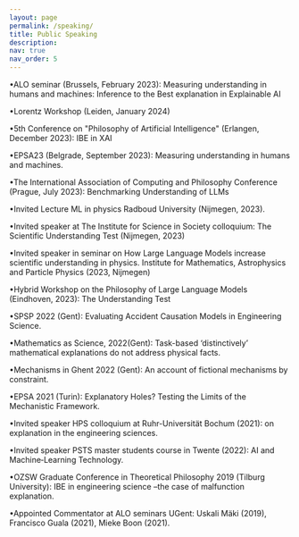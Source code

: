 ```yaml
---
layout: page
permalink: /speaking/
title: Public Speaking
description: 
nav: true
nav_order: 5
---
```


•ALO seminar (Brussels, February 2023): Measuring understanding in humans and machines: Inference to the Best explanation in Explainable AI

•Lorentz Workshop (Leiden, January 2024)

•5th Conference on "Philosophy of Artificial Intelligence" (Erlangen, December 2023): IBE in XAI

•EPSA23 (Belgrade, September 2023): Measuring understanding in humans and machines. 

•The International Association of Computing and Philosophy Conference (Prague, July 2023): Benchmarking Understanding of LLMs

•Invited Lecture ML in physics Radboud University (Nijmegen, 2023).

•Invited speaker at The Institute for Science in Society colloquium: The Scientific Understanding Test (Nijmegen, 2023)

•Invited speaker in seminar on How  Large Language Models increase scientific understanding in physics. Institute for Mathematics, Astrophysics and Particle Physics  (2023, Nijmegen)

•Hybrid Workshop on the Philosophy of Large Language Models (Eindhoven, 2023): The Understanding Test

•SPSP 2022 (Gent): Evaluating Accident Causation Models in Engineering Science.

•Mathematics as Science, 2022(Gent): Task-based ‘distinctively’ mathematical explanations do not
address physical facts.

•Mechanisms in Ghent 2022 (Gent): An account of fictional mechanisms by constraint.

•EPSA 2021 (Turin): Explanatory Holes? Testing the Limits of the Mechanistic Framework.

•Invited speaker HPS colloquium at Ruhr-Universität Bochum (2021): on explanation in the
engineering sciences.

•Invited speaker PSTS master students course in Twente (2022): AI and Machine‐Learning
Technology.

•OZSW Graduate Conference in Theoretical Philosophy 2019 (Tilburg University): IBE in engineering
science –the case of malfunction explanation.

•Appointed Commentator at ALO seminars UGent: Uskali Mäki (2019), Francisco Guala (2021), Mieke
Boon (2021).